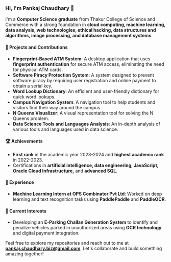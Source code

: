### Hi, I'm **Pankaj Chaudhary** 👋
I'm a **Computer Science graduate** from Thakur College of Science and Commerce with a strong foundation in **cloud computing, machine learning, data analysis, web technologies, ethical hacking, data structures and algorithms, image processing, and database management systems**.

#### 🚀 **Projects and Contributions**
- **Fingerprint-Based ATM System**: A desktop application that uses **fingerprint authentication** for secure ATM access, eliminating the need for physical ATM cards.
- **Software Piracy Protection System**: A system designed to prevent software piracy by requiring user registration and online payment to obtain a serial key.
- **Word Lookup Dictionary**: An efficient and user-friendly dictionary for quick word lookups.
- **Campus Navigation System**: A navigation tool to help students and visitors find their way around the campus.
- **N Queens Visualizer**: A visual representation tool for solving the N Queens problem.
- **Data Science Tools and Languages Analysis**: An in-depth analysis of various tools and languages used in data science.

#### 🏆 **Achievements**
- **First rank** in the academic year 2023-2024 and **highest academic rank** in 2022-2023.
- Certifications in **artificial intelligence, data engineering, JavaScript, Oracle Cloud Infrastructure,** and **advanced SQL**.

#### 💼 **Experience**
- **Machine Learning Intern at OPS Combinator Pvt Ltd**: Worked on deep learning and text recognition tasks using **PaddlePaddle** and **PaddleOCR**.

#### 🌱 **Current Interests**
- Developing an **E-Parking Challan Generation System** to identify and penalize vehicles parked in unauthorized areas using **OCR technology** and digital payment integration.

Feel free to explore my repositories and reach out to me at **pankaj.chaudhary.biz@gmail.com**. Let's collaborate and build something amazing together!
